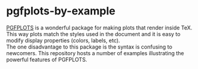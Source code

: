 pgfplots-by-example
===================

[PGFPLOTS](http://pgfplots.sourceforge.net/) is a wonderful package for making
plots that render inside TeX.  This way plots match the styles used in the document
and it is easy to modify display properties (colors, labels, etc).  
The one disadvantage to this package is the syntax is confusing to newcomers. 
This repository hosts a number of examples illustrating the powerful features of
PGFPLOTS.




 
